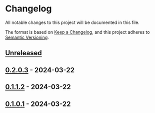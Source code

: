 # Changelog

All notable changes to this project will be documented in this file.

The format is based on [Keep a Changelog](https://keepachangelog.com/en/1.0.0/),
and this project adheres to [Semantic Versioning](https://semver.org/spec/v2.0.0.html).

## [Unreleased]

## [0.2.0.3] - 2024-03-22

## [0.1.1.2] - 2024-03-22

## [0.1.0.1] - 2024-03-22

[Unreleased]: https://github.com/Afterlife-Guide/SemVer.Action/compare/0.2.0.3...HEAD

[0.2.0.3]: https://github.com/Afterlife-Guide/SemVer.Action/compare/0.1.1.2...0.2.0.3

[0.1.1.2]: https://github.com/Afterlife-Guide/SemVer.Action/compare/0.1.0.1...0.1.1.2

[0.1.0.1]: https://github.com/Afterlife-Guide/SemVer.Action/compare/4504613496b5d76d18531a4c41b3b88d241c41c2...0.1.0.1
